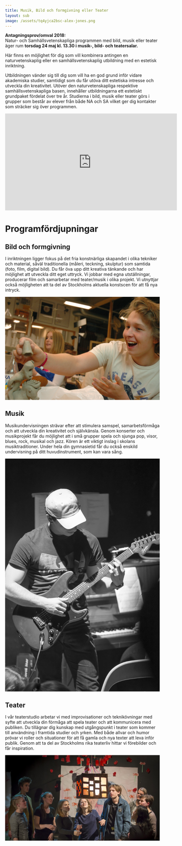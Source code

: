 ```yaml
---
title: Musik, Bild och formgivning eller Teater
layout: sub
image: /assets/tq4yjca2bsc-alex-jones.png
---
```


<b>Antagningsprov/omval 2018:</b><br>
Natur- och Samhällsvetenskapliga programmen med bild, musik eller teater
äger rum <b>torsdag 24 maj kl. 13.30 i musik-, bild- och teatersalar.</b><br>

Här finns en möjlighet för dig som vill kombinera antingen en naturvetenskaplig eller en samhällsvetenskaplig utbildning med en estetisk inriktning.

Utbildningen vänder sig till dig som vill ha en god grund inför vidare akademiska studier, samtidigt som du får utöva ditt estetiska intresse och utveckla din kreativitet. Utöver den naturvetenskapliga respektive samhällsvetenskapliga basen, innehåller utbildningarna ett estetiskt grundpaket fördelat över tre år. Studierna i bild, musik eller teater görs i grupper som består av elever från både NA och SA vilket ger dig kontakter som sträcker sig över programmen.

<iframe width="560" height="315" src="https://www.youtube.com/embed/revB4N2_bKw" frameborder="0" allow="autoplay; encrypted-media" allowfullscreen></iframe>

# Programfördjupningar

## Bild och formgivning

I inriktningen ligger fokus på det fria konstnärliga skapandet i olika tekniker och material, såväl traditionella (måleri, teckning, skulptur) som samtida (foto, film, digital bild). Du får öva upp ditt kreativa tänkande och har möjlighet att utveckla ditt eget uttryck. Vi jobbar med egna utställningar, producerar film och samarbetar med teater/musik i olika projekt. Vi utnyttjar också möjligheten att ta del av Stockholms aktuella konstscen för att få nya intryck.

![Bildsal](/assets/bildsal.jpg)



## Musik

Musikundervisningen strävar efter att stimulera samspel, samarbetsförmåga och att utveckla din kreativitet och självkänsla. Genom konserter och musikprojekt får du möjlighet att i små grupper spela och sjunga pop, visor, blues, rock, musikal och jazz. Kören är ett viktigt inslag i skolans musiktraditioner. Under hela din gymnasietid får du också enskild undervisning på ditt huvudinstrument, som kan vara sång.

![Musik](/assets/Lycka_DAGY_BA_Photo040.jpg)



## Teater

I vår teaterstudio arbetar vi med improvisationer och teknikövningar med syfte att utveckla din förmåga att spela teater och att kommunicera med publiken. Du tillägnar dig kunskap med utgångspunkt i teater som kommer till användning i framtida studier och yrken. Med både allvar och humor prövar vi roller och situationer för att få gamla och nya texter att leva inför publik. Genom att ta del av Stockholms rika teaterliv hittar vi förebilder och får inspiration.

![Teater](/assets/Lycka_DAGY_BA_Photo084.jpg)


